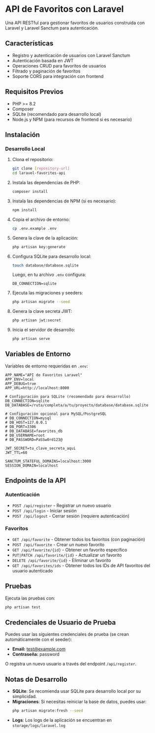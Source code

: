 # API de Favoritos con Laravel

Una API RESTful para gestionar favoritos de usuarios construida con Laravel y Laravel Sanctum para autenticación.

## Características

- Registro y autenticación de usuarios con Laravel Sanctum
- Autenticación basada en JWT
- Operaciones CRUD para favoritos de usuarios
- Filtrado y paginación de favoritos
- Soporte CORS para integración con frontend

## Requisitos Previos

- PHP >= 8.2
- Composer
- SQLite (recomendado para desarrollo local)
- Node.js y NPM (para recursos de frontend si es necesario)

## Instalación

### Desarrollo Local

1. Clona el repositorio:
   ```bash
   git clone [repository-url]
   cd laravel-favorites-api
   ```

2. Instala las dependencias de PHP:
   ```bash
   composer install
   ```

3. Instala las dependencias de NPM (si es necesario):
   ```bash
   npm install
   ```

4. Copia el archivo de entorno:
   ```bash
   cp .env.example .env
   ```

5. Genera la clave de la aplicación:
   ```bash
   php artisan key:generate
   ```

6. Configura SQLite para desarrollo local:
   ```bash
   touch database/database.sqlite
   ```

   Luego, en tu archivo `.env` configura:
   ```env
   DB_CONNECTION=sqlite
   ```

7. Ejecuta las migraciones y seeders:
   ```bash
   php artisan migrate --seed
   ```

8. Genera la clave secreta JWT:
   ```bash
   php artisan jwt:secret
   ```

9. Inicia el servidor de desarrollo:
   ```bash
   php artisan serve
   ```

## Variables de Entorno

Variables de entorno requeridas en `.env`:

```env
APP_NAME="API de Favoritos Laravel"
APP_ENV=local
APP_DEBUG=true
APP_URL=http://localhost:8000

# Configuración para SQLite (recomendado para desarrollo)
DB_CONNECTION=sqlite
DB_DATABASE=/ruta/completa/a/tu/proyecto/database/database.sqlite

# Configuración opcional para MySQL/PostgreSQL
# DB_CONNECTION=mysql
# DB_HOST=127.0.0.1
# DB_PORT=3306
# DB_DATABASE=favorites_db
# DB_USERNAME=root
# DB_PASSWORD=PaSSw0rd123@

JWT_SECRET=tu_clave_secreta_aqui
JWT_TTL=60

SANCTUM_STATEFUL_DOMAINS=localhost:3000
SESSION_DOMAIN=localhost
```

## Endpoints de la API

### Autenticación

- `POST /api/register` - Registrar un nuevo usuario
- `POST /api/login` - Iniciar sesión
- `POST /api/logout` - Cerrar sesión (requiere autenticación)

### Favoritos

- `GET /api/favorite` - Obtener todos los favoritos (con paginación)
- `POST /api/favorite` - Crear un nuevo favorito
- `GET /api/favorite/{id}` - Obtener un favorito específico
- `PUT|PATCH /api/favorite/{id}` - Actualizar un favorito
- `DELETE /api/favorite/{id}` - Eliminar un favorito
- `GET /api/favorites/ids` - Obtener todos los IDs de API favoritos del usuario autenticado

## Pruebas

Ejecuta las pruebas con:

```bash
php artisan test
```

## Credenciales de Usuario de Prueba

Puedes usar las siguientes credenciales de prueba (se crean automáticamente con el seeder):

- **Email:** test@example.com
- **Contraseña:** password

O registra un nuevo usuario a través del endpoint `/api/register`.

## Notas de Desarrollo

- **SQLite**: Se recomienda usar SQLite para desarrollo local por su simplicidad.
- **Migraciones**: Si necesitas reiniciar la base de datos, puedes usar:
  ```bash
  php artisan migrate:fresh --seed
  ```
- **Logs**: Los logs de la aplicación se encuentran en `storage/logs/laravel.log`
